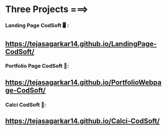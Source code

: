 # Three Projects ===>

### Landing Page CodSoft 🖥️ : 
https://tejasagarkar14.github.io/LandingPage-CodSoft/
--------------------------------------------

### Portfolio Page CodSoft 🍱:
https://tejasagarkar14.github.io/PortfolioWebpage-CodSoft/
--------------------------------------------

### Calci CodSoft 🧮:
https://tejasagarkar14.github.io/Calci-CodSoft/
----------------------------------------------
